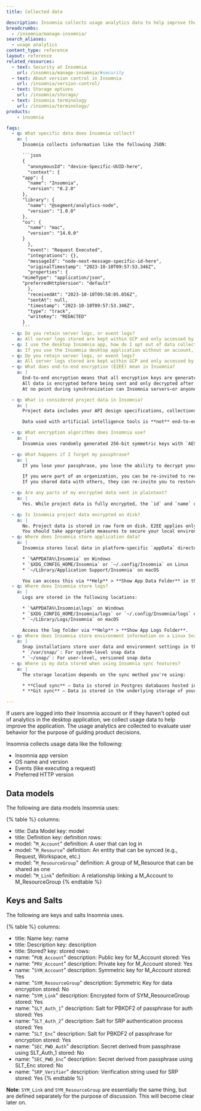 ```yaml
---
title: Collected data

description: Insomnia collects usage analytics data to help improve the application.
breadcrumbs: 
  - /insomnia/manage-insomnia/
search_aliases:
  - usage analytics
content_type: reference
layout: reference
related_resources:
  - text: Security at Insomnia
    url: /insomnia/manage-insomnia/#security
  - text: About version control in Insomnia
    url: /insomnia/version-control/
  - text: Storage options
    url: /insomnia/storage/
  - text: Insomnia terminology
    url: /insomnia/terminology/
products:
    - insomnia

faqs:
  - q: What specific data does Insomnia collect?
    a: |
      Insomnia collects information like the following JSON:

      ```json
      {
        "anonymousId": "device-Specific-UUID-here",
        "context": {
      "app": {
        "name": "Insomnia",
        "version": "8.2.0"
      },
      "library": {
        "name": "@segment/analytics-node",
        "version": "1.0.0"
      },
      "os": {
        "name": "mac",
        "version": "14.0.0"
      }
        },
        "event": "Request Executed",
        "integrations": {},
        "messageId": "node-next-message-specific-id-here",
        "originalTimestamp": "2023-10-10T09:57:53.346Z",
        "properties": {
      "mimeType": "application/json",
      "preferredHttpVersion": "default"
        },
        "receivedAt": "2023-10-10T09:58:05.056Z",
        "sentAt": null,
        "timestamp": "2023-10-10T09:57:53.346Z",
        "type": "track",
        "writeKey": "REDACTED"
      }
      ```
  - q: Do you retain server logs, or event logs?
    a: All server logs stored are kept within GCP and only accessed by engineers authorized to manage the Insomnia servers.
  - q: I use the desktop Insomnia app, how do I opt out of data collection?
    a: If you use the Insomnia desktop application without an account, users have the choice to opt out of sending this information in the desktop application user interface. Users can opt out of sharing analytics data with Insomnia via the Insomnia app Preference Page by scrolling down to the Network Activity section and checking or unchecking the box next to Send Usage Statistics.
  - q: Do you retain server logs, or event logs?
    a: All server logs stored are kept within GCP and only accessed by engineers authorized to manage the Insomnia servers.
  - q: What does end-to-end encryption (E2EE) mean in Insomnia?
    a: |
      End-to-end encryption means that all encryption keys are generated locally on your device. 
      All data is encrypted before being sent and only decrypted after being received. 
      At no point during synchronization can Insomnia servers—or anyone with access to those servers—read your encrypted project data.

  - q: What is considered project data in Insomnia?
    a: |
      Project data includes your API design specifications, collections, tests, and other files that you choose to sync and share through Insomnia’s hosted service.

      Data used with artificial intelligence tools is **not** end-to-end encrypted and is excluded from this protection.

  - q: What encryption algorithms does Insomnia use?
    a: |
      Insomnia uses randomly generated 256-bit symmetric keys with `AES-GCM-256` (Galois Counter Mode) to encrypt project data.

  - q: What happens if I forget my passphrase?
    a: |
      If you lose your passphrase, you lose the ability to decrypt your encrypted project data.

      If you were part of an organization, you can be re-invited to recover shared data. 
      If you shared data with others, they can re-invite you to restore access.

  - q: Are any parts of my encrypted data sent in plaintext?
    a: |
      Yes. While project data is fully encrypted, the `id` and `name` of each resource are sent in plaintext along with the encrypted payload.

  - q: Is Insomnia project data encrypted on disk?
    a: |
      No. Project data is stored in raw form on disk. E2EE applies only to data transmitted over the network. 
      You should take appropriate measures to secure your local environment from unauthorized access.
  - q: Where does Insomnia store application data?
    a: |
      Insomnia stores local data in platform-specific `appData` directories:

      * `%APPDATA%\Insomnia` on Windows
      * `$XDG_CONFIG_HOME/Insomnia` or `~/.config/Insomnia` on Linux
      * `~/Library/Application Support/Insomnia` on macOS

      You can access this via **Help** > **Show App Data Folder** in the UI. Files are stored as `insomnia.<resource>.db`.
  - q: Where does Insomnia store logs?
    a: |
      Logs are stored in the following locations:

      * `%APPDATA%\Insomnia\logs` on Windows
      * `$XDG_CONFIG_HOME/Insomnia/logs` or `~/.config/Insomnia/logs` on Linux
      * `~/Library/Logs/Insomnia` on macOS

      Access the log folder via **Help** > **Show App Logs Folder**.
  - q: Where does Insomnia store environment information on a Linux Snap install?
    a: |
      Snap installations store user data and environment settings in the following locations:
      * `/var/snap/`: For system-level snap data
      * `~/snap/`: For user-level, versioned snap data
  - q: Where is my data stored when using Insomnia sync features?
    a: |
      The storage location depends on the sync method you're using:

      * **Cloud sync** – Data is stored in Postgres databases hosted in the Google Cloud Platform (GCP) `us-central1` region.
      * **Git sync** – Data is stored in the underlying storage of your connected source control system (e.g., GitHub, GitLab) and is not managed by Insomnia.

---
```


If users are logged into their Insomnia account or if they haven't opted out of analytics in the desktop application, we collect usage data to help improve the application. The usage analytics are collected to evaluate user behavior for the purpose of guiding product decisions.

Insomnia collects usage data like the following:
* Insomnia app version
* OS name and version
* Events (like executing a request)
* Preferred HTTP version



## Data models

The following are data models Insomnia uses:


{% table %}
columns:
  - title: Data Model
    key: model
  - title: Definition
    key: definition
rows:
  - model: "`M_Account`"
    definition: A user that can log in
  - model: "`M_Resource`"
    definition: An entity that can be synced (e.g., Request, Workspace, etc.)
  - model: "`M_ResourceGroup`"
    definition: A group of M_Resource that can be shared as one
  - model: "`M_Link`"
    definition: A relationship linking a M_Account to M_ResourceGroup
{% endtable %}


## Keys and Salts

The following are keys and salts Insomnia uses.


{% table %}
columns:
  - title: Name
    key: name
  - title: Description
    key: description
  - title: Stored?
    key: stored
rows:
  - name: "`PUB_Account`"
    description: Public key for M_Account
    stored: Yes
  - name: "`PRV_Account`"
    description: Private key for M_Account
    stored: Yes
  - name: "`SYM_Account`"
    description: Symmetric key for M_Account
    stored: Yes
  - name: "`SYM_ResourceGroup`"
    description: Symmetric Key for data encryption
    stored: No
  - name: "`SYM_Link`"
    description: Encrypted form of SYM_ResourceGroup
    stored: Yes
  - name: "`SLT_Auth_1`"
    description: Salt for PBKDF2 of passphrase for auth
    stored: Yes
  - name: "`SLT_Auth_2`"
    description: Salt for SRP authentication process
    stored: Yes
  - name: "`SLT_Enc`"
    description: Salt for PBKDF2 of passphrase for encryption
    stored: Yes
  - name: "`SEC_PWD_Auth`"
    description: Secret derived from passphrase using SLT_Auth_1
    stored: No
  - name: "`SEC_PWD_Enc`"
    description: Secret derived from passphrase using SLT_Enc
    stored: No
  - name: "`SRP_Verifier`"
    description: Verification string used for SRP
    stored: Yes
{% endtable %}

**Note**: `SYM_Link` and `SYM_ResourceGroup` are essentially the same thing, but are defined separately for the purpose of discussion. This will become clear later on.